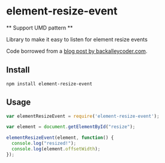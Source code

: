 element-resize-event
==================

** Support UMD pattern **

Library to make it easy to listen for element resize events

Code borrowed from a [blog post by
backalleycoder.com](http://www.backalleycoder.com/2013/03/18/cross-browser-event-based-element-resize-detection/).

## Install
`npm install element-resize-event`

## Usage
```javascript
var elementResizeEvent = require('element-resize-event');

var element = document.getElementById("resize");

elementResizeEvent(element, function() {
  console.log("resized!");
  console.log(element.offsetWidth);
});
```
